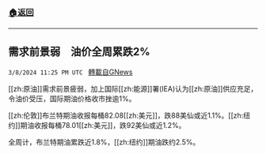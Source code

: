 ###  [:house:返回](README.md)
---


## 需求前景弱　油价全周累跌2%
`3/8/2024 11:25 PM UTC ` [轉載自GNews](https://gnews.org/articles/2378670)

[[zh:原油]]需求前景疲弱，加上国际[[zh:能源]]署(IEA)认为[[zh:原油]]供应充足，令油价受压，国际期油价格收市挫逾1%。

[[zh:伦敦]]布兰特期油收报每桶82.08[[zh:美元]]，跌88美仙或近1.1%。[[zh:纽约]]期油收报每桶78.01[[zh:美元]]，跌92美仙或近1.2%。

全周计，布兰特期油累跌近1.8%，[[zh:纽约]]期油跌约2.5%。
